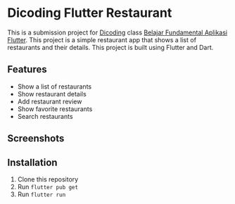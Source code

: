 # Dicoding Flutter Restaurant

This is a submission project for [Dicoding](https://www.dicoding.com/) class [Belajar Fundamental Aplikasi Flutter](https://www.dicoding.com/academies/195). This project is a simple restaurant app that shows a list of restaurants and their details. This project is built using Flutter and Dart.

## Features

- Show a list of restaurants
- Show restaurant details
- Add restaurant review
- Show favorite restaurants
- Search restaurants

## Screenshots


## Installation

1. Clone this repository
2. Run `flutter pub get`
3. Run `flutter run`